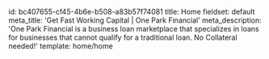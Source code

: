 id: bc407655-cf45-4b6e-b508-a83b57f74081
title: Home
fieldset: default
meta_title: 'Get Fast Working Capital | One Park Financial'
meta_description: 'One Park Financial is a business loan marketplace that specializes in loans for businesses that cannot qualify for a traditional loan. No Collateral needed!'
template: home/home
